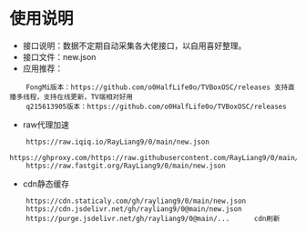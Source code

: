 # 使用说明
- 接口说明：数据不定期自动采集各大佬接口，以自用喜好整理。
- 接口文件：new.json
- 应用推荐：
```
    FongMi版本：https://github.com/o0HalfLife0o/TVBoxOSC/releases 支持直播多线程，支持在线更新，TV端相对好用
    q215613905版本：https://github.com/o0HalfLife0o/TVBoxOSC/releases
```
- raw代理加速
```
    https://raw.iqiq.io/RayLiang9/0/main/new.json
    https://ghproxy.com/https://raw.githubusercontent.com/RayLiang9/0/main/new.json
    https://raw.fastgit.org/RayLiang9/0/main/new.json
```
- cdn静态缓存
```
    https://cdn.staticaly.com/gh/rayliang9/0/main/new.json
    https://cdn.jsdelivr.net/gh/rayliang9/0@main/new.json
    https://purge.jsdelivr.net/gh/rayliang9/0@main/...      cdn刷新
```